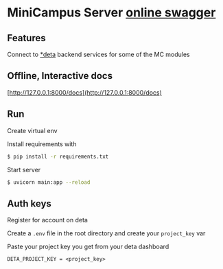 # MiniCampus Server [online swagger](https://py4k7k.deta.dev/docs)

## Features
Connect to [*deta]() backend services for some of the MC modules

## Offline, Interactive docs
[http://127.0.0.1:8000/docs](http://127.0.0.1:8000/docs)

## Run
Create virtual env

Install requirements with
```bash
$ pip install -r requirements.txt
```

Start server
```bash
$ uvicorn main:app --reload
```

## Auth keys
Register for account on deta

Create a `.env` file in the root directory and create your `project_key` var

Paste your project key you get from your deta dashboard
```
DETA_PROJECT_KEY = <project_key>
```